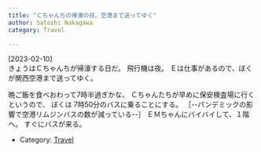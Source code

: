 ```yaml
---
title: "Ｃちゃんちの帰濠の日、空港まで送ってゆく"
author: Satoshi Nakagawa
category: Travel

---
```


[2023-02-10]  
 きょうはＣちゃんちが帰濠する日だ。
飛行機は夜。
Ｅは仕事があるので、ぼくが関西空港まで送ってゆく。

 晩ご飯を食べおわって7時半過ぎかな、
Ｃちゃんたちが早めに保安検査場に行くというので、
ぼくは 7時50分のバスに乗ることにする。
［--パンデミックの影響で空港リムジンバスの数が減っている--］
ＥＭちゃんにバイバイして、１階へ。
すぐにバスが来る。

- Category: [Travel](categories.html#Travel)

